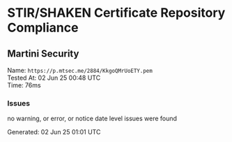 # STIR/SHAKEN Certificate Repository Compliance

## Martini Security

Name: `https://p.mtsec.me/2884/KkgoQMrUoETY.pem`\
Tested At: 02 Jun 25 00:48 UTC\
Time: 76ms

### Issues

no warning, or error, or notice date level issues were found

Generated: 02 Jun 25 01:01 UTC